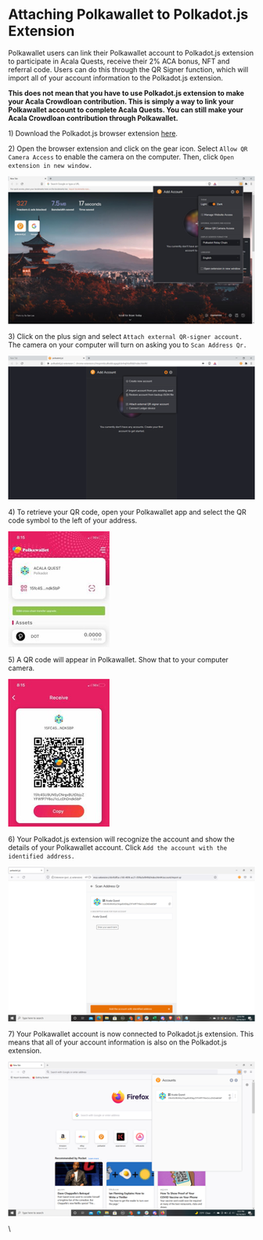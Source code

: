 # Attaching Polkawallet to Polkadot.js Extension

Polkawallet users can link their Polkawallet account to Polkadot.js extension to participate in Acala Quests, receive their 2% ACA bonus, NFT and referral code. Users can do this through the QR Signer function, which will import all of your account information to the Polkadot.js extension. 

**This does not mean that you have to use Polkadot.js extension to make your Acala Crowdloan contribution. This is simply a way to link your Polkawallet account to complete Acala Quests. You can still make your Acala Crowdloan contribution through Polkawallet.**

1\) Download the Polkadot.js browser extension [here](https://polkadot.js.org/extension/).

2\) Open the browser extension and click on the gear icon. Select `Allow QR Camera Access` to enable the camera on the computer. Then, click `Open extension in new window.`

![](<../../../.gitbook/assets/image (37).png>)

3\) Click on the plus sign and select `Attach external QR-signer account.` The camera on your computer will turn on asking you to `Scan Address Qr.`

![](<../../../.gitbook/assets/image (32).png>)

4\) To retrieve your QR code, open your Polkawallet app and select the QR code symbol to the left of your address.

![](<../../../.gitbook/assets/File (24).jpg>)

5\) A QR code will appear in Polkawallet. Show that to your computer camera.

![](<../../../.gitbook/assets/File (25) (1).jpg>)

6\) Your Polkadot.js extension will recognize the account and show the details of your Polkawallet account. Click `Add the account with the identified address.`

![](<../../../.gitbook/assets/Screenshot (182).png>)

7\) Your Polkawallet account is now connected to Polkadot.js extension. This means that all of your account information is also on the Polkadot.js extension. 

![](<../../../.gitbook/assets/Screenshot (184).png>)

\
